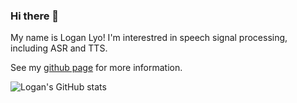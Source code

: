 ### Hi there 👋
My name is Logan Lyo! I'm interestred in speech signal processing, including ASR and TTS. 

See my [github page](https://loganliu66.github.io) for more information.

![Logan's GitHub stats](https://github-readme-stats.vercel.app/api?username=LoganLiu66&theme=shadow_green&show_icons=true)
<!--
**LoganLiu66/LoganLiu66** is a ✨ _special_ ✨ repository because its `README.md` (this file) appears on your GitHub profile.

Here are some ideas to get you started:

- 🔭 I’m currently working on ...
- 🌱 I’m currently learning ...
- 👯 I’m looking to collaborate on ...
- 🤔 I’m looking for help with ...
- 💬 Ask me about ...
- 📫 How to reach me: ...
- 😄 Pronouns: ...
- ⚡ Fun fact: ...
-->
